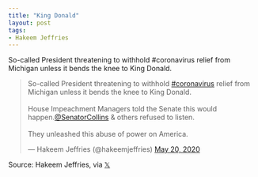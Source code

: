 ```yaml
---
title: "King Donald"
layout: post
tags:
- Hakeem Jeffries
---
```


So-called President threatening to withhold #coronavirus relief from Michigan unless it bends the knee to King Donald.

<blockquote class="twitter-tweet"><p lang="en" dir="ltr">So-called President threatening to withhold <a href="https://twitter.com/hashtag/coronavirus?src=hash&amp;ref_src=twsrc%5Etfw">#coronavirus</a> relief from Michigan unless it bends the knee to King Donald.<br /><br />House Impeachment Managers told the Senate this would happen.<a href="https://twitter.com/SenatorCollins?ref_src=twsrc%5Etfw">@SenatorCollins</a> &amp; others refused to listen.<br /><br />They unleashed this abuse of power on America.</p>&mdash; Hakeem Jeffries (@hakeemjeffries) <a href="https://twitter.com/hakeemjeffries/status/1263223631032836096?ref_src=twsrc%5Etfw">May 20, 2020</a></blockquote> <script async src="https://platform.twitter.com/widgets.js" charset="utf-8"></script>

Source: Hakeem Jeffries, via [𝕏](https://x.com)
